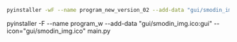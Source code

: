 ```bash
pyinstaller -wF --name program_new_version_02 --add-data "gui/smodin_img.ico:gui" --icon="gui/smodin_img.ico" main.py 
```

pyinstaller -F --name program_w --add-data "gui/smodin_img.ico:gui" --icon="gui/smodin_img.ico" main.py 
